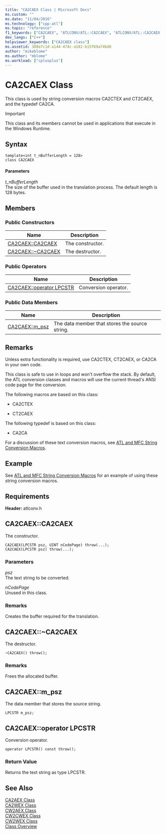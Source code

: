 ```yaml
---
title: "CA2CAEX Class | Microsoft Docs"
ms.custom: ""
ms.date: "11/04/2016"
ms.technology: ["cpp-atl"]
ms.topic: "reference"
f1_keywords: ["CA2CAEX", "ATLCONV/ATL::CA2CAEX", "ATLCONV/ATL::CA2CAEX::CA2CAEX", "ATLCONV/ATL::CA2CAEX::m_psz"]
dev_langs: ["C++"]
helpviewer_keywords: ["CA2CAEX class"]
ms.assetid: 388e7c1d-a144-474c-a182-b15f69a74bd8
author: "mikeblome"
ms.author: "mblome"
ms.workload: ["cplusplus"]
---
```

# CA2CAEX Class

This class is used by string conversion macros CA2CTEX and CT2CAEX, and the typedef CA2CA.

> [!IMPORTANT]
>  This class and its members cannot be used in applications that execute in the Windows Runtime.

## Syntax

```
template<int t_nBufferLength = 128>  
class CA2CAEX
```

#### Parameters

*t_nBufferLength*  
The size of the buffer used in the translation process. The default length is 128 bytes.

## Members

### Public Constructors

|Name|Description|
|----------|-----------------|
|[CA2CAEX::CA2CAEX](#ca2caex)|The constructor.|
|[CA2CAEX::~CA2CAEX](#dtor)|The destructor.|

### Public Operators

|Name|Description|
|----------|-----------------|
|[CA2CAEX::operator LPCSTR](#operator_lpcstr)|Conversion operator.|

### Public Data Members

|Name|Description|
|----------|-----------------|
|[CA2CAEX::m_psz](#m_psz)|The data member that stores the source string.|

## Remarks

Unless extra functionality is required, use CA2CTEX, CT2CAEX, or CA2CA in your own code.

This class is safe to use in loops and won't overflow the stack. By default, the ATL conversion classes and macros will use the current thread's ANSI code page for the conversion.

The following macros are based on this class:

- CA2CTEX

- CT2CAEX

The following typedef is based on this class:

- CA2CA

For a discussion of these text conversion macros, see [ATL and MFC String Conversion Macros](string-conversion-macros.md).

## Example

See [ATL and MFC String Conversion Macros](string-conversion-macros.md) for an example of using these string conversion macros.

## Requirements

**Header:** atlconv.h

##  <a name="ca2caex"></a>  CA2CAEX::CA2CAEX

The constructor.

```
CA2CAEX(LPCSTR psz, UINT nCodePage) throw(...);
CA2CAEX(LPCSTR psz) throw(...);
```

### Parameters

*psz*  
The text string to be converted.

*nCodePage*  
Unused in this class.

### Remarks

Creates the buffer required for the translation.

##  <a name="dtor"></a>  CA2CAEX::~CA2CAEX

The destructor.

```
~CA2CAEX() throw();
```

### Remarks

Frees the allocated buffer.

##  <a name="m_psz"></a>  CA2CAEX::m_psz

The data member that stores the source string.

```
LPCSTR m_psz;
```

##  <a name="operator_lpcstr"></a>  CA2CAEX::operator LPCSTR

Conversion operator.

```  
operator LPCSTR() const throw();
```

### Return Value

Returns the text string as type LPCSTR.

## See Also

[CA2AEX Class](../../atl/reference/ca2aex-class.md)   
[CA2WEX Class](../../atl/reference/ca2wex-class.md)   
[CW2AEX Class](../../atl/reference/cw2aex-class.md)   
[CW2CWEX Class](../../atl/reference/cw2cwex-class.md)   
[CW2WEX Class](../../atl/reference/cw2wex-class.md)   
[Class Overview](../../atl/atl-class-overview.md)
